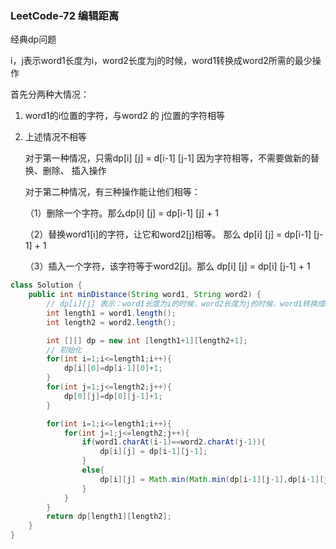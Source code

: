 ### LeetCode-72 编辑距离



经典dp问题

i，j表示word1长度为i，word2长度为j的时候，word1转换成word2所需的最少操作

首先分两种大情况：

1. word1的i位置的字符，与word2 的 j位置的字符相等

2. 上述情况不相等

   对于第一种情况，只需dp[i] [j] = d[i-1] [j-1]  因为字符相等，不需要做新的替换、删除、 插入操作

   对于第二种情况，有三种操作能让他们相等：

   （1）删除一个字符。那么dp[i] [j] = dp[i-1] [j] + 1 

   （2）替换word1[i]的字符，让它和word2[j]相等。  那么 dp[i] [j] = dp[i-1] [j-1] + 1

   （3）插入一个字符，该字符等于word2[j]。那么 dp[i] [j] = dp[i] [j-1] + 1

```java
class Solution {
    public int minDistance(String word1, String word2) {
        // dp[i][j] 表示：word1长度为i的时候，word2长度为j的时候，word1转换成word2所需的最少操作数。
        int length1 = word1.length();
        int length2 = word2.length();

        int [][] dp = new int [length1+1][length2+1];
        // 初始化
        for(int i=1;i<=length1;i++){
            dp[i][0]=dp[i-1][0]+1;
        }
        for(int j=1;j<=length2;j++){
            dp[0][j]=dp[0][j-1]+1;
        }

        for(int i=1;i<=length1;i++){
            for(int j=1;j<=length2;j++){
                if(word1.charAt(i-1)==word2.charAt(j-1)){
                    dp[i][j] = dp[i-1][j-1];
                }
                else{
                    dp[i][j] = Math.min(Math.min(dp[i-1][j-1],dp[i-1][j]),dp[i][j-1])+1;
                }
            }
        }
        return dp[length1][length2];
    }
}
```


